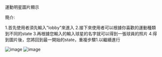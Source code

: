 運動明星圖片顯示

簡介:

1.首先使用者須先輸入"lobby"來進入 
2.接下來使用者可以根據你喜歡的運動種類到不同的state 
3.再根據您輸入的輸入球星的名字就可以得到一張球員的照片 
4.得到圖片後，您將回到最一開始的state，重複步驟1.以繼續進行 

![image](https://user-images.githubusercontent.com/121308153/209562818-ed97d3bc-abb8-4c8e-be29-07bbde138d9d.png)
![image](https://user-images.githubusercontent.com/121308153/209562922-62086f7a-663e-479a-9d3a-52bc3fd98684.png)


